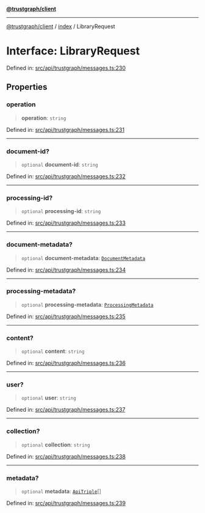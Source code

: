 [**@trustgraph/client**](../../README.md)

***

[@trustgraph/client](../../README.md) / [index](../README.md) / LibraryRequest

# Interface: LibraryRequest

Defined in: [src/api/trustgraph/messages.ts:230](https://github.com/trustgraph-ai/trustgraph-ts-client/blob/92e187771a25b959c85a4f966bb97eb5d407310b/src/api/trustgraph/messages.ts#L230)

## Properties

### operation

> **operation**: `string`

Defined in: [src/api/trustgraph/messages.ts:231](https://github.com/trustgraph-ai/trustgraph-ts-client/blob/92e187771a25b959c85a4f966bb97eb5d407310b/src/api/trustgraph/messages.ts#L231)

***

### document-id?

> `optional` **document-id**: `string`

Defined in: [src/api/trustgraph/messages.ts:232](https://github.com/trustgraph-ai/trustgraph-ts-client/blob/92e187771a25b959c85a4f966bb97eb5d407310b/src/api/trustgraph/messages.ts#L232)

***

### processing-id?

> `optional` **processing-id**: `string`

Defined in: [src/api/trustgraph/messages.ts:233](https://github.com/trustgraph-ai/trustgraph-ts-client/blob/92e187771a25b959c85a4f966bb97eb5d407310b/src/api/trustgraph/messages.ts#L233)

***

### document-metadata?

> `optional` **document-metadata**: [`DocumentMetadata`](DocumentMetadata.md)

Defined in: [src/api/trustgraph/messages.ts:234](https://github.com/trustgraph-ai/trustgraph-ts-client/blob/92e187771a25b959c85a4f966bb97eb5d407310b/src/api/trustgraph/messages.ts#L234)

***

### processing-metadata?

> `optional` **processing-metadata**: [`ProcessingMetadata`](ProcessingMetadata.md)

Defined in: [src/api/trustgraph/messages.ts:235](https://github.com/trustgraph-ai/trustgraph-ts-client/blob/92e187771a25b959c85a4f966bb97eb5d407310b/src/api/trustgraph/messages.ts#L235)

***

### content?

> `optional` **content**: `string`

Defined in: [src/api/trustgraph/messages.ts:236](https://github.com/trustgraph-ai/trustgraph-ts-client/blob/92e187771a25b959c85a4f966bb97eb5d407310b/src/api/trustgraph/messages.ts#L236)

***

### user?

> `optional` **user**: `string`

Defined in: [src/api/trustgraph/messages.ts:237](https://github.com/trustgraph-ai/trustgraph-ts-client/blob/92e187771a25b959c85a4f966bb97eb5d407310b/src/api/trustgraph/messages.ts#L237)

***

### collection?

> `optional` **collection**: `string`

Defined in: [src/api/trustgraph/messages.ts:238](https://github.com/trustgraph-ai/trustgraph-ts-client/blob/92e187771a25b959c85a4f966bb97eb5d407310b/src/api/trustgraph/messages.ts#L238)

***

### metadata?

> `optional` **metadata**: [`ApiTriple`](ApiTriple.md)[]

Defined in: [src/api/trustgraph/messages.ts:239](https://github.com/trustgraph-ai/trustgraph-ts-client/blob/92e187771a25b959c85a4f966bb97eb5d407310b/src/api/trustgraph/messages.ts#L239)
